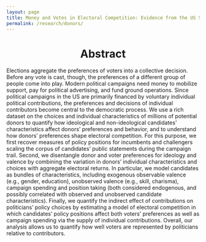 ```yaml
---
layout: page
title: Money and Votes in Electoral Competition: Evidence from the US Senate
permalink: /research/donors/
---
```


<h1 style="text-align: center;" markdown="1"> Abstract</h1>
Elections aggregate the preferences of voters into a collective decision. Before any vote is cast, though, the preferences of a different group of people come into play. Modern political campaigns need money to mobilize support, pay for political advertising, and fund ground operations. Since political campaigns in the US are primarily financed by voluntary individual political contributions, the preferences and decisions of individual contributors become central to the democratic process. We use a rich dataset on the choices and individual characteristics of millions of potential donors to quantify how ideological and non-ideological candidates’ characteristics affect donors’ preferences and behavior, and to understand how donors’ preferences shape electoral competition. For this purpose, we first recover measures of policy positions for incumbents and challengers scaling the corpus of candidates’ public statements during the campaign trail.  Second, we disentangle donor and voter preferences for ideology and valence by combining the variation in donors’  individual characteristics and choices with aggregate electoral returns. In particular, we model candidates as bundles of characteristics, including exogenous observable valence (e.g., gender, education), unobserved valence (e.g., skill, charisma), campaign spending and position taking (both considered endogenous, and possibly correlated with observed and unobserved candidate characteristics). Finally, we quantify the indirect effect of contributions on politicians’ policy choices by estimating a model of electoral competition in which candidates’ policy positions affect both voters’ preferences as well as campaign spending via the supply of individual contributions.  Overall, our analysis allows us to quantify how well voters are represented by politicians relative to contributors.
<br>




